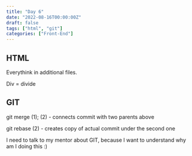 ```yaml
---
title: "Day 6"
date: "2022-08-16T00:00:00Z"
draft: false
tags: ["html", "git"]
categories: ["Front-End"]
---
```


## HTML

Everythink in additional files.

Div = divide

## GIT

git merge (1); (2) - connects commit with two parents above

git rebase (2) - creates copy of actual commit under the second one

I need to talk to my mentor about GIT, because I want to understand why am I doing this :)
